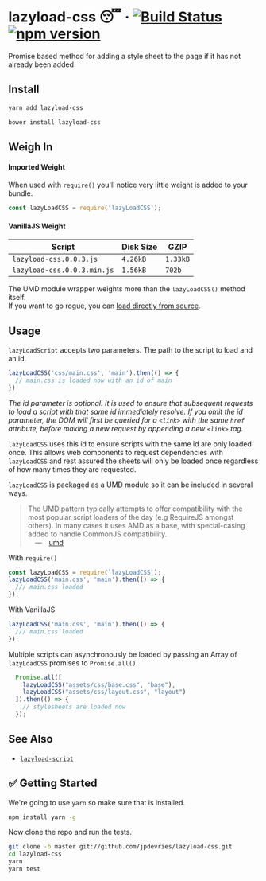 # lazyload-css 😴 &middot; [![Build Status](https://travis-ci.org/jpdevries/lazyload-css.svg?branch=master)](https://travis-ci.org/jpdevries/lazyload-css) [![npm version](https://badge.fury.io/js/lazyload-css.svg)](https://badge.fury.io/js/lazyload-css)
Promise based method for adding a style sheet to the page if it has not already been added

## Install

```bash
yarn add lazyload-css
```

```bash
bower install lazyload-css
```

## Weigh In
#### Imported Weight
When used with `require()` you'll notice very little weight is added to your bundle.

```js
const lazyLoadCSS = require('lazyLoadCSS');
```

#### VanillaJS Weight
| Script        | Disk Size           | GZIP  |
| ------------- | ------------- | ----- |
| `lazyload-css.0.0.3.js`      | `4.26kB`      |   `1.33kB` |
| `lazyload-css.0.0.3.min.js`      | `1.56kB`      |   `702b` |

The UMD module wrapper weights more than the `lazyLoadCSS()` method itself.  
If you want to go rogue, you can [load directly from source](https://github.com/jpdevries/lazyload-css/blob/master/lazyload-css.js).

## Usage

`lazyLoadScript` accepts two parameters. The path to the script to load and an id.

```js
lazyLoadCSS('css/main.css', 'main').then(() => {
  // main.css is loaded now with an id of main
})
```
_The id parameter is optional. It is used to ensure that subsequent requests to load a script with that same id immediately resolve. If you omit the id parameter, the DOM will first be queried for a `<link>` with the same `href` attribute, before making a new request by appending a new `<link>` tag._

`lazyLoadCSS` uses this id to ensure scripts with the same id are only loaded once. This allows web components to request dependencies with `lazyLoadCSS` and rest assured the sheets will only be loaded once regardless of how many times they are requested.

`lazyLoadCSS` is packaged as a UMD module so it can be included in several ways.

> The UMD pattern typically attempts to offer compatibility with the most popular script loaders of the day (e.g RequireJS amongst others). In many cases it uses AMD as a base, with special-casing added to handle CommonJS compatibility.  
&emsp;&mdash;&emsp;[umd](https://github.com/umdjs/umd)

With `require()`  
```js
const lazyLoadCSS = require(`lazyLoadCSS`);
lazyLoadCSS('main.css', 'main').then(() => {
  /// main.css loaded
});

```

With VanillaJS
```js
lazyLoadCSS('main.css', 'main').then(() => {
  /// main.css loaded
});
```

Multiple scripts can asynchronously be loaded by passing an Array of `lazyLoadCSS` promises to `Promise.all()`.

```js
  Promise.all([
    lazyLoadCSS("assets/css/base.css", "base"),
    lazyLoadCSS("assets/css/layout.css", "layout")
  ]).then(() => {
    // stylesheets are loaded now
  });
```


## See Also
 - [`lazyload-script`](https://github.com/jpdevries/lazyload-script/#lazyload-script)

## ✅ Getting Started
We're going to use `yarn` so make sure that is installed.

```bash
npm install yarn -g
```

Now clone the repo and run the tests.

```bash
git clone -b master git://github.com/jpdevries/lazyload-css.git
cd lazyload-css
yarn
yarn test
```
